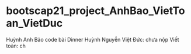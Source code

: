 # bootscap21_project_AnhBao_VietToan_VietDuc
Huỳnh Anh Bảo code bài Dinner
Huỳnh Nguyễn Việt Đức: chưa nộp
Viết toàn: ch
